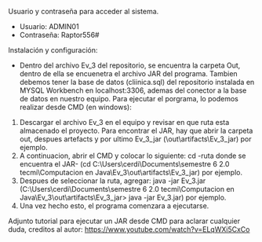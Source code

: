 Usuario y contraseña para acceder al sistema. 
- Usuario: ADMIN01 
- Contraseña: Raptor556#

Instalación y configuración: 
- Dentro del archivo Ev_3 del repositorio, se encuentra la carpeta Out, dentro de ella se encuenetra el archivo JAR del programa. 
Tambien debemos tener la base de datos (cliinica.sql) del repositorio instalada en MYSQL Workbench en localhost:3306, ademas del conector a la base de datos en nuestro equipo. 
Para ejecutar el porgrama, lo podemos realizar desde CMD (en windows):
1. Descargar el archivo Ev_3 en el equipo y revisar en que ruta esta almacenado el proyecto. Para encontrar el JAR, hay que abrir la carpeta out, despues artefacts y por ultimo Ev_3_jar (\out\artifacts\Ev_3_jar) por ejemplo.
2. A continuacion, abrir el CMD y colocar lo siguiente:    cd -ruta donde se encuentra el JAR- (cd C:\Users\cerdi\Documents\semestre 6 2.0 tecmi\Computacion en Java\Ev_3\out\artifacts\Ev_3_jar) por ejemplo.
3. Despues de seleccionar la ruta, agregar: java -jar Ev_3.jar (C:\Users\cerdi\Documents\semestre 6 2.0 tecmi\Computacion en Java\Ev_3\out\artifacts\Ev_3_jar> java -jar Ev_3.jar) por ejemplo. 
4. Una vez hecho esto, el programa comenzara a ejecutarse.

Adjunto tutorial para ejecutar un JAR desde CMD para aclarar cualquier duda, creditos al autor: https://www.youtube.com/watch?v=ELqWXi5CxCo 
